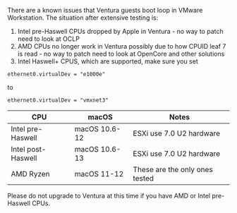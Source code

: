 There are a known issues that Ventura guests boot loop in VMware Workstation. The situation after extensive testing is:

1. Intel pre-Haswell CPUs dropped by Apple in Ventura - no way to patch need to look at OCLP
2. AMD CPUs no longer work in Ventura possibly due to how CPUID leaf 7 is read - no way to patch need to look at OpenCore and other solutions
3. Intel Haswell+ CPUS, which are supported, make sure you set 

`ethernet0.virtualDev = "e1000e"`

to

`ethernet0.virtualDev = "vmxnet3"`



| CPU                | macOS         | Notes                          |
|--------------------|---------------|--------------------------------|
| Intel pre-Haswell  | macOS 10.6-12 | ESXi use 7.0 U2 hardware       |
| Intel post-Haswell | macOS 10.6-13 | ESXi use 7.0 U2 hardware       |
| AMD Ryzen          | macOS 11-12   | These are the only ones tested |

Please do not upgrade to Ventura at this time if you have AMD or Intel pre-Haswell CPUs.
